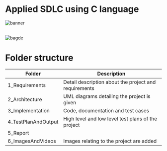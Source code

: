 # Applied SDLC using C language

![banner](./6_ImagesAndVideos/Banner.png)<br/><br/>

![bagde](https://www.code-inspector.com/project/21180/status/svg)

# Folder structure
| Folder | Description |
| --- | --- |
| 1_Requirements | Detail description about the project and requirements |
| 2_Architecture | UML diagrams detailing the project is given |
| 3_Implementation | Code, documentation and test cases |
| 4_TestPlanAndOutput | High level and low level test plans of the project | 
| 5_Report | |
| 6_ImagesAndVideos | Images relating to the project are added |
